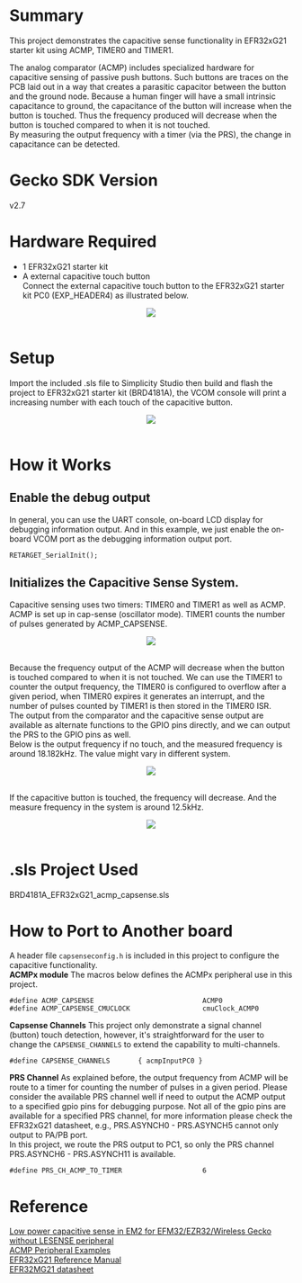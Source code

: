 
# Summary
This project demonstrates the capacitive sense functionality in EFR32xG21 starter kit using ACMP, TIMER0 and TIMER1.  

The analog comparator (ACMP) includes specialized hardware for capacitive sensing of passive push buttons. Such buttons are traces on the PCB laid out in a way that creates a parasitic capacitor between the button and the ground node. Because a human finger will have a small intrinsic capacitance to ground, the capacitance of the button will increase when the button is touched. Thus the frequency produced will decrease when the button is touched compared to when it is not touched.  
By measuring the output frequency with a timer (via the PRS), the change in capacitance can be detected.  

# Gecko SDK Version
v2.7  

# Hardware Required
* 1 EFR32xG21 starter kit  
* A external capacitive touch button  
Connect the external capacitive touch button to the EFR32xG21 starter kit PC0 (EXP_HEADER4) as illustrated below.  
<div align="center">
  <img src="image/connect_external_capacitive_pad.png">  
</div>  
</br>  

# Setup
Import the included .sls file to Simplicity Studio then build and flash the project to EFR32xG21 starter kit (BRD4181A), the VCOM console will print a increasing number with each touch of the capacitive button.  
<div align="center">
  <img src="image/console_output.png">  
</div>  
</br>  

# How it Works
## Enable the debug output
In general, you can use the UART console, on-board LCD display for debugging information output. And in this example, we just enable the on-board VCOM port as the debugging information output port.  
```
RETARGET_SerialInit();
```

## Initializes the Capacitive Sense System.
Capacitive sensing uses two timers: TIMER0 and TIMER1 as well as ACMP. ACMP is set up in cap-sense (oscillator mode). TIMER1 counts the number of pulses generated by ACMP_CAPSENSE.  
<div align="center">
  <img src="image/block_diagram.png">  
</div>  
</br>  

Because the frequency output of the ACMP will decrease when the button is touched compared to when it is not touched. We can use the TIMER1 to counter the output frequency, the TIMER0 is configured to overflow after a given period, when TIMER0 expires it generates an interrupt, and the number of pulses counted by TIMER1 is then stored in the TIMER0 ISR.  
The output from the comparator and the capacitive sense output are available as alternate functions to the GPIO pins directly, and we can output the PRS to the GPIO pins as well.  
Below is the output frequency if no touch, and the measured frequency is around 18.182kHz. The value might vary in different system.  
<div align="center">
  <img src="image/acmp_output_no_touch.png">  
</div>  
</br>  

If the capacitive button is touched, the frequency will decrease. And the measure frequency in the system is around 12.5kHz.  
<div align="center">
  <img src="image/acmp_output_touched.png">  
</div>  
</br>  

# .sls Project Used
BRD4181A_EFR32xG21_acmp_capsense.sls  

# How to Port to Another board
A header file ```capsenseconfig.h``` is included in this project to configure the capacitive functionality.  
**ACMPx module**
The macros below defines the ACMPx peripheral use in this project.  
```
#define ACMP_CAPSENSE                           ACMP0
#define ACMP_CAPSENSE_CMUCLOCK                  cmuClock_ACMP0
```

**Capsense Channels**
This project only demonstrate a signal channel (button) touch detection, however, it's straightforward for the user to change the ```CAPSENSE_CHANNELS``` to extend the capability to multi-channels.  

```
#define CAPSENSE_CHANNELS       { acmpInputPC0 }
```

**PRS Channel**
As explained before, the output frequency from ACMP will be route to a timer for counting the number of pulses in a given period. Please consider the available PRS channel well if need to output the ACMP output to a specified gpio pins for debugging purpose. Not all of the gpio pins are available for a specified PRS channel, for more information please check the EFR32xG21 datasheet, e.g., PRS.ASYNCH0 - PRS.ASYNCH5 cannot only output to PA/PB port.  
In this project, we route the PRS output to PC1, so only the PRS channel PRS.ASYNCH6 - PRS.ASYNCH11 is available.  
```
#define PRS_CH_ACMP_TO_TIMER                    6
```

# Reference
[Low power capacitive sense in EM2 for EFM32/EZR32/Wireless Gecko without LESENSE peripheral](https://www.silabs.com/community/mcu/32-bit/knowledge-base.entry.html/2016/01/14/low_power_capacitive-SbaF)  
[ACMP Peripheral Examples](https://github.com/SiliconLabs/peripheral_examples/tree/master/series2/acmp)  
[EFR32xG21 Reference Manual](https://www.silabs.com/documents/public/reference-manuals/efr32xg21-rm.pdf)  
[EFR32MG21 datasheet](https://www.silabs.com/documents/public/data-sheets/efr32mg21-datasheet.pdf)  